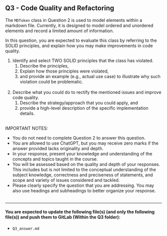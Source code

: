
## Q3 - Code Quality and Refactoring

The `MDToken` class in Question 2 is used to model elements within a markdown file.
Currently, it is designed to model ordered and unordered elements and record a limited amount of information.

In this question, you are expected to evaluate this class by referring to the SOLID principles,
and explain how you may make improvements in code quality.


1. Identify and select TWO SOLID principles that the class has violated.
   1. Describe the principles,
   2. Explain how those principles were violated,
   3. and provide an example (e.g., actual use case) to illustrate why such violation could be problematic.
<br><br>
2. Describe what you could do to rectify the mentioned issues and improve code quality.
   1. Describe the strategy/approach that you could apply, and
   2. provide a high-level description of the specific implementation details.
<br><br>

      
IMPORTANT NOTES:
* You do not need to complete Question 2 to answer this question.
* You are allowed to use ChatGPT, but you may receive zero marks if the answer provided lacks originality and depth.
* In your response, present your knowledge and understanding of the concepts and topics taught in the course.
* You will be assessed based on the quality and depth of your responses. 
  This includes but is not limited to the conceptual understanding of the subject knowledge, 
  correctness and preciseness of statements, and scope and variety of issues considered and tackled.
* Please clearly specify the question that you are addressing. You may also use headings and subheadings to better organize your response.
<br><br>

***

#### You are expected to update the following file(s) (and only the following file(s)) and push them to GitLab (Within the Q3 folder):
* `Q3_answer.md`

